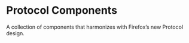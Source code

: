 # Protocol Components

A collection of components that harmonizes with Firefox’s new Protocol design.

